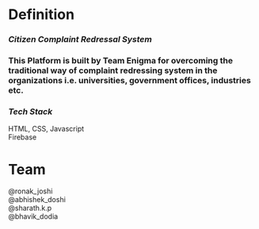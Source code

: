 <h1>Definition</h1>
<h3><i>Citizen Complaint Redressal System</i><h3>
This Platform is built by Team Enigma for overcoming the traditional way of complaint redressing system in the organizations i.e. universities, government offices, industries etc.
<h3><i>Tech Stack</i></h3>
HTML, CSS, Javascript<br>
Firebase
<h1>Team</h1>
@ronak_joshi<br>
@abhishek_doshi<br>
@sharath.k.p<br>
@bhavik_dodia<br>

